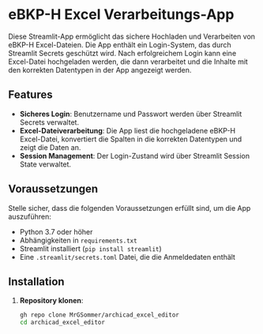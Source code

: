 # eBKP-H Excel Verarbeitungs-App

Diese Streamlit-App ermöglicht das sichere Hochladen und Verarbeiten von eBKP-H Excel-Dateien. Die App enthält ein Login-System, das durch Streamlit Secrets geschützt wird. Nach erfolgreichem Login kann eine Excel-Datei hochgeladen werden, die dann verarbeitet und die Inhalte mit den korrekten Datentypen in der App angezeigt werden.

## Features

- **Sicheres Login**: Benutzername und Passwort werden über Streamlit Secrets verwaltet.
- **Excel-Dateiverarbeitung**: Die App liest die hochgeladene eBKP-H Excel-Datei, konvertiert die Spalten in die korrekten Datentypen und zeigt die Daten an.
- **Session Management**: Der Login-Zustand wird über Streamlit Session State verwaltet.

## Voraussetzungen

Stelle sicher, dass die folgenden Voraussetzungen erfüllt sind, um die App auszuführen:

- Python 3.7 oder höher
- Abhängigkeiten in `requirements.txt`
- Streamlit installiert (`pip install streamlit`)
- Eine `.streamlit/secrets.toml` Datei, die die Anmeldedaten enthält

## Installation

1. **Repository klonen**:

   ```bash
   gh repo clone MrGSommer/archicad_excel_editor
   cd archicad_excel_editor
